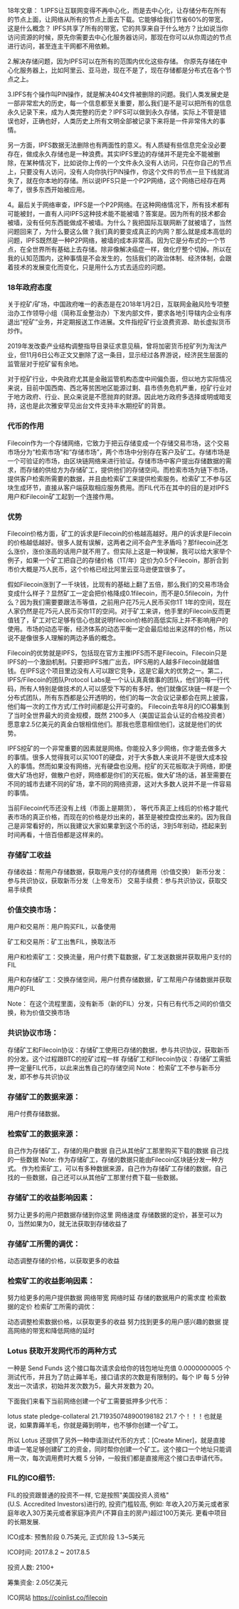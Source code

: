 18年文章：
1.IPFS让互联网变得不再中心化，而是去中心化，让存储分布在所有的节点上面，让网络从所有的节点上面去下载。它能够给我们节省60%的带宽，这是什么概念？ IPFS共享了所有的带宽，它的共享来自于什么地方？比如说当你访问资源的时候，原先你需要去中心化服务器访问，那现在你可以从你周边的节点进行访问，甚至连主干网都不用依赖。

2.解决存储问题，因为IPFS可以在所有的范围内优化这些存储。 你原先存储在中心化服务器上，比如阿里云、亚马逊，现在不是了，现在存储都是分布式在各个节点之上。

3.IPFS有个操作叫PIN操作，就是解决404文件被删除的问题。我们人类发展史是一部非常宏大的历史，每一个信息都至关重要，那么我们是不是可以把所有的信息永久记录下来，成为人类完整的历史？IPFS可以做到永久存储，实际上不管是错误也好，正确也好，人类历史上所有文明全部被记录下来将是一件非常伟大的事情。

另一方面，IPFS数据无法删除也有两面性的意义。有人质疑有些信息完全没必要存在，做成永久存储也是一种浪费。其实IPFS里边的存储并不是完全不能被删除，在某种情况下，比如说你上传的一个文件永久没有人访问，只在你自己的节点上，只要没有人访问，没有人向你执行PIN操作，你这个文件的节点一旦下线就消失了，就在你本地的存储。所以说IPFS只是一个P2P网络，这个网络已经存在两年了，很多东西开始被应用。

4。最后关于网络审查，IPFS是一个P2P网络。在这种网络情况下，所有技术都有可能被封，一直有人问IPFS这种技术能不能被墙？答案是。因为所有的技术都会被墙，没有任何东西能做成不被墙。为什么？我把国际互联网断了就被墙了，当然问题回来了，为什么要这么做？我们真的要变成真正的内网？那么就是成本高低的问题，IPFS既然是一种P2P网络，被墙的成本非常高。因为它是分布式的一个节点，在全世界所有基础上去存储。除非像解决癌症一样，做化疗整个切掉。所以在我的认知范围内，这种事情是不会发生的，包括我们的政治体制、经济体制，会跟着技术的发展变化而变化，只是用什么方式去适应的问题。


### 18年政府态度
关于挖矿/矿场，中国政府唯一的表态是在2018年1月2日，互联网金融风险专项整治办工作领导小组（简称互金整治办）下发内部文件，要求各地引导辖内企业有序退出“挖矿”业务，并定期报送工作进展。文件指挖矿行业浪费资源、助长虚拟货币炒作。

2019年发改委产业结构调整指导目录征求意见稿，曾将加密货币挖矿列为淘汰产业，但11月6日公布正文又删除了这一条目，显示经过各界游说，经济民生层面的监管层对于挖矿留有余地。

对于挖矿行业，中央政府尤其是金融监管机构态度中间偏负面，但以地方实际情况来说，目前中国西南、西北等贫困地区能源过剩、县市债务危机严重，挖矿行业对于地方政府、行业、民众来说是不愿抛弃的财源。因此地方政府多选择或明或暗支持，这也是此次雅安罕见出台文件支持丰水期挖矿的背景。


###  代币的作用

Filecoin作为一个存储网络，它致力于把云存储变成一个存储交易市场，这个交易市场分为“检索市场”和“存储市场”，两个市场中分别存在客户及矿工。存储市场是一个可验证的市场，由区块链网络来进行验证。存储市场中客户提出存储数据的需求，而存储的供给方为存储矿工，提供他们的存储空间。而检索市场为链下市场，提供客户检索所需要的数据，并且由检索矿工来提供检索服务。检索矿工不参与区块生成环节，直接从客户端获取相应服务费用。而FIL代币在其中的目的是对IPFS用户和Filecoin矿工起到一个连接作用。


### 优势
Filecoin价格方面，矿工的诉求是Filecoin的价格越高越好。用户的诉求是Filecoin的价格越低越好。很多人就有误解，这两者之间不会产生矛盾吗？那filecoin还怎么涨价，涨价涨高的话用户就不用了。但实际上这是一种误解，我可以给大家举个例子，如果一个矿工把自己的存储价格（1T/年）定价为0.5个Filecoin，那折合到市价大概是75人民币，这个价格已经比阿里云亚马逊便宜很多了。

假如Filecoin涨到了一千块钱，比现有的基础上翻了五倍，那么我们的交易市场会变成什么样子？显然矿工一定会把价格降成0.1filecoin，而不是0.5filecoin，为什么？因为我们需要要跟法币等值，之前用户花75元人民币买你1T 1年的空间，现在人家仍然是花75元人民币买你1T的空间。对于矿工来讲，他手里的Filecoin反而更值钱了，矿工对它足够有信心也就说明filecoin价格的高低实际上并不影响用户的使用。市场的动态平衡，经济体系的动态平衡一定会最后给出来这样的价格，所以说不是像很多人理解的两边矛盾的概念。

Filecoin的优势就是IPFS，包括现在官方主推IPFS而不是Filecoin。Filecoin只是IPFS的一个激励机制。只要把IPFS推广出去，IPFS用的人越多Filecoin就越值钱。在IPFS这个项目里边没有人可以跟它竞争，这是它最大的优势之一。第二，IPFS/Filecoin的团队Protocol Labs是一个认认真真做事的团队，他们的每一行代码，所有人特别是做技术的人可以感受下写的有多好。他们就像区块链一样是一个分布式团队，所有东西都是公开透明的，他们的每一次会议记录都会在网上披露，他们每一次的工作方式/工作时间都是公开可查的。 Filecoin去年8月的ICO募集到了当时全世界最大的资金规模，既然 2100多人（美国证监会认证的合格投资者）愿意拿2.5亿美元的真金白银相信他们。那我也愿意相信他们，这就是他们的优势。

IPFS挖矿的一个非常重要的因素就是网络。你能投入多少网络，你才能去做多大的事情。很多人觉得我可以买100T的硬盘，对于大多数人来说并不是很大成本投入的事情。然而如果没有网络，光有硬盘也没用。挖矿的天花板取决于网络，即便做大矿场也好，做散户也好，网络都是你们的天花板。做大矿场的话，甚至需要在不同的城市去建不同的矿场，拿不同的网络资源，这对大多数人说并不是一件容易的事情。


当前Filecoin代币还没有上线（市面上是期货）， 等代币真正上线后的价格才能代表市场的真正价格，而现在的价格是炒出来的，甚至是被控盘控出来的。因为我自己是非常看好的，所以我建议大家如果拿到这个币的话，3到5年别动，捂起来到时间再看，十倍百倍都是这样来的。

### 存储矿工收益

存储收益：帮用户存储数据，获取用户支付的存储费用（价值交换）
新币分发：参与共识协议，获取新币分发（上帝发币）
交易手续费：参与共识协议，获取交易手续费

### 价值交换市场：

用户和交易所：用户购买FIL，以备使用

矿工和交易所：矿工出售FIL，换取法币

用户和检索矿工：交换流量，用户付费下载数据，矿工发送数据并获取用户支付的FIL

用户和存储矿工：交换存储空间，用户付费存储数据，矿工帮用户存储数据并获取用户的FIL

Note：
在这个流程里面，没有新币（新的FIL）分发，只有已有代币之间的价值交换，称为价值交换市场


### 共识协议市场：

存储矿工和Filecoin协议：存储矿工使用已存储的数据，参与共识协议，获取新币的分发。这个过程跟BTC的挖矿过程一样
存储矿工和FIlecoin协议：存储矿工需抵押一定量FIL代币，以此来出售自己的存储空间
Note：
检索矿工不参与新币分发，即不参与共识协议

### 存储矿工的数据来源：

用户付费存储数据。
### 检索矿工的数据来源：

自己作为存储矿工，存储的用户数据
自己从其他矿工那里购买下载的数据
自己找的一些数据
Note:
作为存储矿工，存储的数据只能由Filecoin区块链分发一种方式。
作为检索矿工，可以有多种数据来源，自己作为存储矿工存储的数据，自己找的一些数据，自己还可以从其他矿工那里付费下载一些数据。

### 存储矿工的收益影响因素：
努力让更多的用户把数据存储到你这里
网络速度
存储数据的定价，甚至可以为0，当然如果为0，就无法获取到存储收益了
### 存储矿工所需的调优：

动态调整存储的价格，以获取更多的收益
### 检索矿工的收益影响因素：
努力给更多的用户提供数据
网络带宽
网络时延
存储的数据用户的需求度
检索数据的定价
检索矿工所需的调优：

动态调整检索数据价格，以获取更多的收益
努力找到更多的用户感兴趣的数据
提高网络的带宽和降低网络的延时


### Lotus 获取开发网代币的两种方式
一种是 Send Funds 这个接口每次请求会给你的钱包地址充值 0.0000000005 个测试代币，并且为了防止薅羊毛，接口请求的次数是有限制的。每个 IP 每 5 分钟发出一次请求，初始并发次数为5，最大并发数为 20。

下面我们来看下当前网络创建一个矿工需要抵押多少代币：

lotus state pledge-collateral
21.719350748900198182
21.7 个！！！也就是说，如果靠薅羊毛，你就是薅到明年，也不够你创建一个矿工。

所以 Lotus 还提供了另外一种申请测试代币的方式：[Create Miner]，就是直接申请一笔足够创建矿工的资金，同时帮你创建一个矿工。这个接口一个地址只能调用一次，每次调用费时大概 5 分钟，一般我们都是直接用这个接口去申请代币。
       
### FIL的ICO细节: 
FIL的投资跟普通的投资不一样, 它是按照"美国投资人资格"(U.S. Accredited Investors)进行的, 投资门槛较高, 例如: 年收入20万美元或者家庭年收入30万美元或者家庭净资产(不算自主的房产)超过100万美元. 更看中项目的长期发展. 

ICO成本: 预售阶段 0.75美元, 正式阶段 1.3~5美元

ICO时间: 2017.8.2 ~ 2017.8.5

投资人数: 2100+

筹集资金: 2.05亿美元 

ICO网站 https://coinlist.co/filecoin

